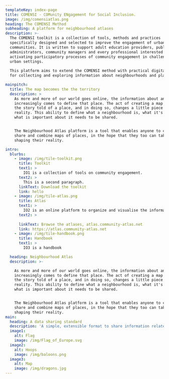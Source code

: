 ```yaml
---
templateKey: index-page
title: COMENSI - COMunity ENgagement for Social Inclusion.
image: /img/comensiatlas.png
heading: The COMENSI Method
subheading: A platform for neighbourhood atlases
description: >-
  The COMENSI toolkit is a collection of tools, methods and practices
  specifically designed and selected to improve the engagement of urban
  communities. It is written to support adult education providers, public
  administrators, community managers and every professional interested in
  activating participatory processes of community engagement in challenging
  urban settings.
   
  This platform aims to extend the COMENSI method with practical digital tools
  for collecting and exploring information about neighbourhoods and places.  

mainpitch:
  title: The map becomes the the territory
  description: >
    As more and more of our world goes online, the information about an area
    increasingly comes to define that place. The act of creating a map changes
    the story told of a place, and in doing so, changes a little piece of
    reality. This ability to define what a neighbourhood is, what it's value is,
    what is important about it needs to be shared. 


    The Neighbourhood Atlas platform is a tool that enables anyone to create,
    share and combine maps of places, in the hope that they too can take part in
    shaping their reality. 

intro:
  blurbs:
    - image: /img/tile-toolkit.png
      title: Toolkit
      text1: >
        IO1 is a collection of tools on community engagement. 
      text2: >
        This is a second paragraph. 
      linkText: Download the toolkit
      link: hello
    - image: /img/tile-atlas.png
      title: Atlas
      text1: >
        IO2 is an online platform to organize and visualise the information collected.
      text2: >
        
      linkText: Browse the atlases, atlas.community-atlas.net
      link: https://atlas.community-atlas.net
    - image: /img/tile-handbook.png
      title: Handbook
      text1: >
        IO3 is a handbook

  heading: Neighbourhood Atlas
  description: >-

    As more and more of our world goes online, the information about an area
    increasingly comes to define that place. The act of creating a map changes
    the story told of a place, and in doing so, changes a little piece of
    reality. This ability to define what a neighbourhood is, what it's value is,
    what is important about it needs to be shared. 


    The Neighbourhood Atlas platform is a tool that enables anyone to create,
    share and combine maps of places, in the hope that they too can take part in
    shaping their reality. 
main:
  heading: A data sharing standard
  description: 'A simple, extensible format to share information related to neighbourhoods. '
  image1:
    alt: Flag
    image: /img/Flag_of_Europe.svg
  image2:
    alt: Hoops
    image: /img/baloons.png
  image3:
    alt: Map
    image: /img/dragons.jpg
---
```


